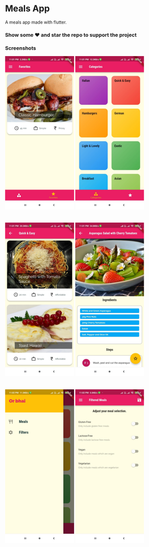 # Meals App

A meals app made with flutter.

### Show some :heart: and star the repo to support the project

### Screenshots

<img src="./s3.jpeg" height="500em" /> <img src="./s2.jpeg" height="500em" /> 
#
<img src="./s1.jpeg" height="500em" /> <img src="./s4.jpeg" height="500em" />
#
<img src="./s5.jpeg" height="500em" /> <img src="./s6.jpeg" height="500em" />
